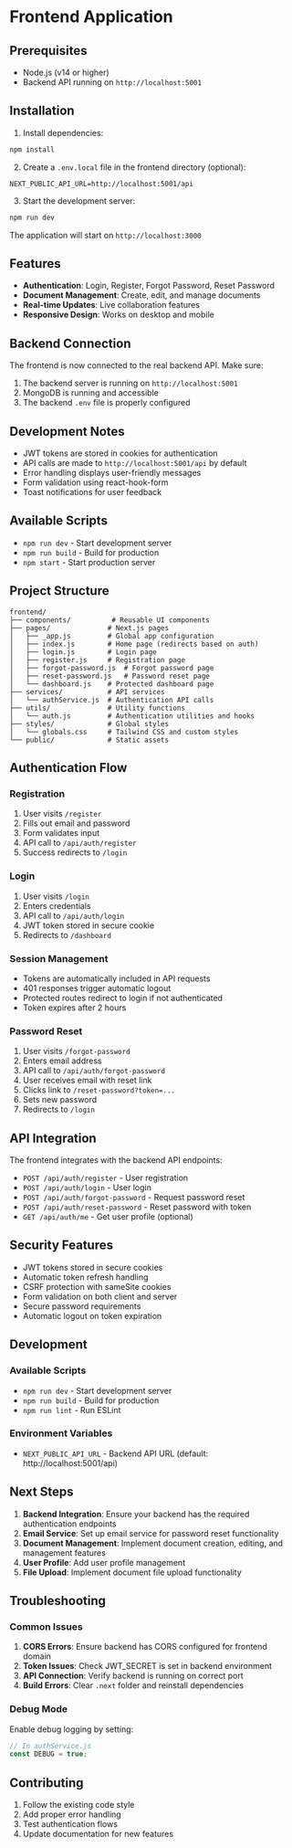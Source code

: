 # Frontend Application

## Prerequisites
- Node.js (v14 or higher)
- Backend API running on `http://localhost:5001`

## Installation

1. Install dependencies:
```bash
npm install
```

2. Create a `.env.local` file in the frontend directory (optional):
```env
NEXT_PUBLIC_API_URL=http://localhost:5001/api
```

3. Start the development server:
```bash
npm run dev
```

The application will start on `http://localhost:3000`

## Features

- **Authentication**: Login, Register, Forgot Password, Reset Password
- **Document Management**: Create, edit, and manage documents
- **Real-time Updates**: Live collaboration features
- **Responsive Design**: Works on desktop and mobile

## Backend Connection

The frontend is now connected to the real backend API. Make sure:

1. The backend server is running on `http://localhost:5001`
2. MongoDB is running and accessible
3. The backend `.env` file is properly configured

## Development Notes

- JWT tokens are stored in cookies for authentication
- API calls are made to `http://localhost:5001/api` by default
- Error handling displays user-friendly messages
- Form validation using react-hook-form
- Toast notifications for user feedback

## Available Scripts

- `npm run dev` - Start development server
- `npm run build` - Build for production
- `npm start` - Start production server

## Project Structure

```
frontend/
├── components/          # Reusable UI components
├── pages/              # Next.js pages
│   ├── _app.js         # Global app configuration
│   ├── index.js        # Home page (redirects based on auth)
│   ├── login.js        # Login page
│   ├── register.js     # Registration page
│   ├── forgot-password.js  # Forgot password page
│   ├── reset-password.js   # Password reset page
│   └── dashboard.js    # Protected dashboard page
├── services/           # API services
│   └── authService.js  # Authentication API calls
├── utils/              # Utility functions
│   └── auth.js         # Authentication utilities and hooks
├── styles/             # Global styles
│   └── globals.css     # Tailwind CSS and custom styles
└── public/             # Static assets
```

## Authentication Flow

### Registration
1. User visits `/register`
2. Fills out email and password
3. Form validates input
4. API call to `/api/auth/register`
5. Success redirects to `/login`

### Login
1. User visits `/login`
2. Enters credentials
3. API call to `/api/auth/login`
4. JWT token stored in secure cookie
5. Redirects to `/dashboard`

### Session Management
- Tokens are automatically included in API requests
- 401 responses trigger automatic logout
- Protected routes redirect to login if not authenticated
- Token expires after 2 hours

### Password Reset
1. User visits `/forgot-password`
2. Enters email address
3. API call to `/api/auth/forgot-password`
4. User receives email with reset link
5. Clicks link to `/reset-password?token=...`
6. Sets new password
7. Redirects to `/login`

## API Integration

The frontend integrates with the backend API endpoints:

- `POST /api/auth/register` - User registration
- `POST /api/auth/login` - User login
- `POST /api/auth/forgot-password` - Request password reset
- `POST /api/auth/reset-password` - Reset password with token
- `GET /api/auth/me` - Get user profile (optional)

## Security Features

- JWT tokens stored in secure cookies
- Automatic token refresh handling
- CSRF protection with sameSite cookies
- Form validation on both client and server
- Secure password requirements
- Automatic logout on token expiration

## Development

### Available Scripts

- `npm run dev` - Start development server
- `npm run build` - Build for production
- `npm run lint` - Run ESLint

### Environment Variables

- `NEXT_PUBLIC_API_URL` - Backend API URL (default: http://localhost:5001/api)

## Next Steps

1. **Backend Integration**: Ensure your backend has the required authentication endpoints
2. **Email Service**: Set up email service for password reset functionality
3. **Document Management**: Implement document creation, editing, and management features
4. **User Profile**: Add user profile management
5. **File Upload**: Implement document file upload functionality

## Troubleshooting

### Common Issues

1. **CORS Errors**: Ensure backend has CORS configured for frontend domain
2. **Token Issues**: Check JWT_SECRET is set in backend environment
3. **API Connection**: Verify backend is running on correct port
4. **Build Errors**: Clear `.next` folder and reinstall dependencies

### Debug Mode

Enable debug logging by setting:
```javascript
// In authService.js
const DEBUG = true;
```

## Contributing

1. Follow the existing code style
2. Add proper error handling
3. Test authentication flows
4. Update documentation for new features
